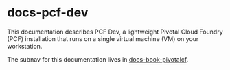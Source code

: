 # docs-pcf-dev

This documentation describes PCF Dev, a lightweight Pivotal Cloud Foundry (PCF) installation that runs on a single virtual machine (VM) on your workstation.

The subnav for this documentation lives in [docs-book-pivotalcf](https://github.com/pivotal-cf/docs-book-pivotalcf).
